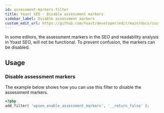 ```yaml
---
id: assessment-markers-filter
title: Yoast SEO - Disable assessment markers
sidebar_label: Disable assessment markers
custom_edit_url: https://github.com/Yoast/developer/edit/main/docs/customization/yoast-seo/filters/assessment-markers-filter.md
---
```

In some editors, the assessment markers in the SEO and readability analysis in Yoast SEO, will not be functional. To prevent confusion, the markers can be disabled.

## Usage
### Disable assessment markers

The example below shows how you can use this filter to disable the assessment markers.
```php
<?php
add_filter( 'wpseo_enable_assessment_markers', '__return_false' );
```
